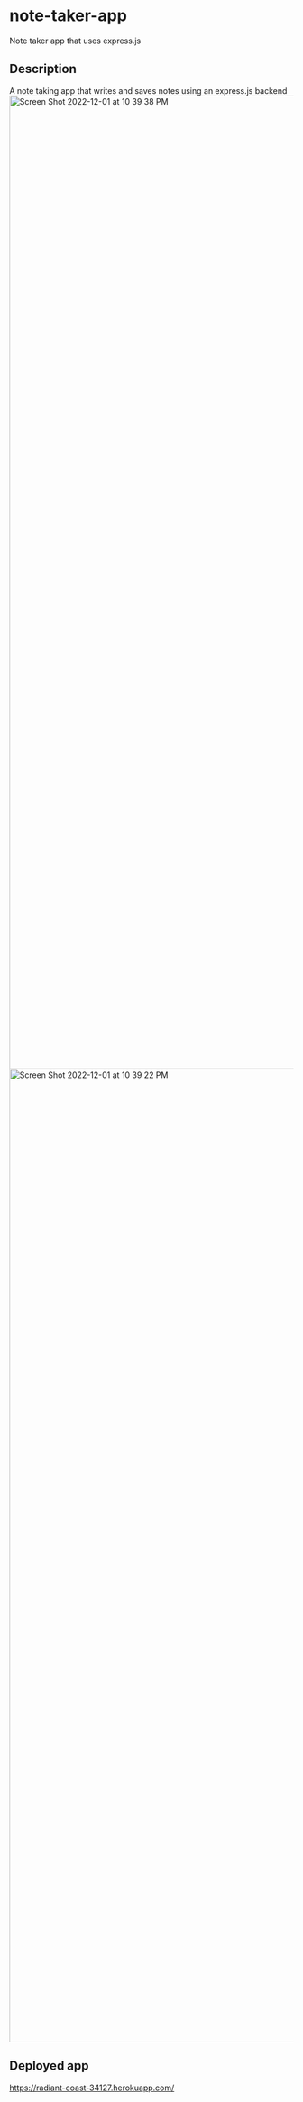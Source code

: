 # note-taker-app
Note taker app that uses express.js

## Description
A note taking app that writes and saves notes using an express.js backend
<img width="1727" alt="Screen Shot 2022-12-01 at 10 39 38 PM" src="https://user-images.githubusercontent.com/112192098/205216495-12fc6789-0ca5-4ea9-9360-f7966e25aa35.png">
<img width="1727" alt="Screen Shot 2022-12-01 at 10 39 22 PM" src="https://user-images.githubusercontent.com/112192098/205216539-387108a1-f8c1-40b4-bc46-8da48286bbf8.png">
## Deployed app
https://radiant-coast-34127.herokuapp.com/
